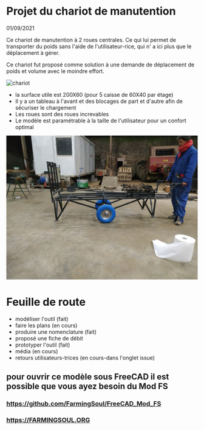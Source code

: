 # Projet du chariot de manutention
01/09/2021


Ce chariot de manutention à 2 roues centrales. Ce qui lui permet de transporter du poids sans l'aide de l'utilisateur-rice, qui n' a ici plus que le déplacement à gérer.

Ce chariot fut proposé comme solution à une demande de déplacement de poids et volume avec le moindre effort.

![chariot](https://github.com/FarmingSoul/Chariot_manute/blob/main/media/IMG_20201209_215901.jpg)

* la surface utile est 200X60 (pour 5 caisse de 60X40 par étage)
* Il y a un tableau à l'avant et des blocages de part et d'autre afin de sécuriser le chargement
* Les roues sont des roues increvables
* Le modèle est paramétrable à la taille de l'utilisateur pour un confort optimal

![chariot2](https://github.com/FarmingSoul/Chariot_manute/blob/main/media/IMG_20201209_215822.jpg)

# Feuille de route

* modéliser l'outil (fait)
* faire les plans (en cours)
* produire une nomenclature (fait)
* proposé une fiche de débit
* prototyper l'outil (fait)
* média (en cours)
* retours utilisateurs-trices (en cours-dans l'onglet issue)

## pour ouvrir ce modèle sous FreeCAD il est possible que vous ayez besoin du Mod FS
### https://github.com/FarmingSoul/FreeCAD_Mod_FS

### https://FARMINGSOUL.ORG